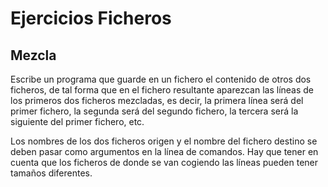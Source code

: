 # Ejercicios Ficheros

## Mezcla

Escribe un programa que guarde en un fichero el contenido de otros dos
ficheros, de tal forma que en el fichero resultante aparezcan las líneas
de los primeros dos ficheros mezcladas, es decir, la primera línea será
del primer fichero, la segunda será del segundo fichero, la tercera será
la siguiente del primer fichero, etc.

Los nombres de los dos ficheros origen y el nombre del fichero destino se
deben pasar como argumentos en la línea de comandos.
Hay que tener en cuenta que los ficheros de donde se van cogiendo las
líneas pueden tener tamaños diferentes.